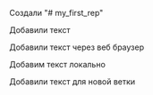 Создали "# my_first_rep" 

Добавили текст

Добавили текст через веб браузер

Добавим текст локально

Добавили текст для новой ветки